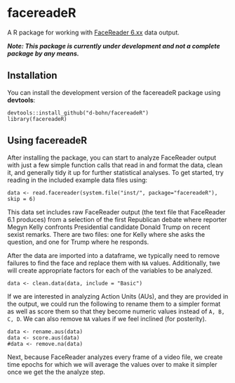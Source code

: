# facereadeR
A R package for working with [FaceReader 6.xx](http://www.noldus.com/human-behavior-research/products/facereader) data output.

***Note: This package is currently under development and not a complete package by any means.***

## Installation

You can install the development version of the facereadeR package using **devtools**:

    devtools::install_github("d-bohn/facereadeR")
    library(facereadeR)

## Using facereadeR

After installing the package, you can start to analyze FaceReader output with just a few simple function calls that read in 
and format the data, clean it, and generally tidy it up for further statistical analyses. To get started, try reading in the
included example data files using:

    data <- read.facereader(system.file("inst/", package="facereadeR"), skip = 6)

This data set includes raw FaceReader output (the text file that FaceReader 6.1 produces) from a selection of the first
Republican debate where reporter Megyn Kelly confronts Presidential candidate Donald Trump on recent sexist remarks. There are two files: one for Kelly where she asks the question, and one for Trump where he responds.

After the data are imported into a dataframe, we typically need to remove failures to find the face and replace them with
``NA`` values. Additionally, twe will create appropriate factors for each of the variables to be analyzed.

    data <- clean.data(data, include = "Basic")

If we are interested in analyzing Action Units (AUs), and they are provided in the output, we could run the following to rename
them to a simpler format as well as score them so that they become numeric values instead of ``A, B, C, D``. We can also 
remove ``NA`` values if we feel inclined (for posterity).

    data <- rename.aus(data)
    data <- score.aus(data)
    #data <- remove.na(data)
    
Next, because FaceReader analyzes every frame of a video file, we create time epochs for which we will average the values over
to make it simpler once we get the the analyze step.




